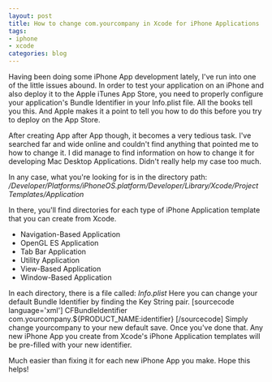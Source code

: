 ```yaml
--- 
layout: post
title: How to change com.yourcompany in Xcode for iPhone Applications
tags: 
- iphone
- xcode
categories: blog
---
```

Having been doing some iPhone App development lately, I've run into one of the little issues abound. In order to test your application on an iPhone and also deploy it to the Apple iTunes App Store, you need to properly configure your application's Bundle Identifier in your Info.plist file. All the books tell you this. And Apple makes it a point to tell you how to do this before you try to deploy on the App Store.

After creating App after App though, it becomes a very tedious task. I've searched far and wide online and couldn't find anything that pointed me to how to change it. I did manage to find information on how to change it for developing Mac Desktop Applications. Didn't really help my case too much.

In any case, what you're looking for is in the directory path:
<em>/Developer/Platforms/iPhoneOS.platform/Developer/Library/Xcode/Project Templates/Application</em>

In there, you'll find directories for each type of iPhone Application template that you can create from Xcode.
<ul>
	<li>Navigation-Based Application</li>
	<li>OpenGL ES Application</li>
	<li>Tab Bar Application</li>
	<li>Utility Application</li>
	<li>View-Based Application</li>
	<li>Window-Based Application</li>
</ul>
In each directory, there is a file called: <em>Info.plist</em>
Here you can change your default Bundle Identifier by finding the Key String pair.
[sourcecode language='xml']	<key>CFBundleIdentifier</key>
	<string>com.yourcompany.${PRODUCT_NAME:identifier}</string>
[/sourcecode]
Simply change yourcompany to your new default save. Once you've done that. Any new iPhone App you create from Xcode's iPhone Application templates will be pre-filled with your new identifier.

Much easier than fixing it for each new iPhone App you make. Hope this helps!
